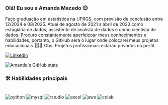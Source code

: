 ### Olá! Eu sou a Amanda Macedo 😊
Faço graduação em estatística na UFRGS, com previsão de conclusão entre 12/2024 e 08/2025. Atuei de agosto de 2021 a abril de 2023 como estagiária de dados, assistente de analista de dados e como cientista de dados. Procuro constantemente aperfeiçoar meus conhecimentos e habilidades, portanto, o GitHub será o lugar onde colocarei meus projetos educacionais 💁🏻‍♀️
Obs: Projetos profissionais estarão privados no perfil.

[![LinkedIn](https://img.shields.io/badge/LinkedIn-0077B5?style=for-the-badge&logo=linkedin&logoColor=white)](https://www.linkedin.com/in/amanda-ramos-macedo-analisededados/)

![Amanda's GitHub stats](https://github-readme-stats.vercel.app/api?username=amanda-macedo&show_icons=true&theme=dracula)

### 🛠️ Habilidades principais
<div style="display:inline_block"><br/>
  <img align="center" alt="python" src="https://img.shields.io/badge/Python-3776AB?style=for-the-badge&logo=python&logoColor=white" />

  <img align="center" alt="mysql" src="https://img.shields.io/badge/MySQL-00000F?style=for-the-badge&logo=mysql&logoColor=white" />

  <img align="center" alt="rstudio" src="https://img.shields.io/badge/RStudio-75AADB?style=for-the-badge&logo=RStudio&logoColor=white" />

  <img align="center" alt="excel" src="https://img.shields.io/badge/Microsoft_Excel-217346?style=for-the-badge&logo=microsoft-excel&logoColor=white" />

  <img align="center" alt="aws" src="https://img.shields.io/badge/Amazon_AWS-FF9900?style=for-the-badge&logo=amazonaws&logoColor=white" />
  
  <img align="center" alt="colab" src="https://img.shields.io/badge/Colab-F9AB00?style=for-the-badge&logo=googlecolab&color=525252" />
  
</div>

